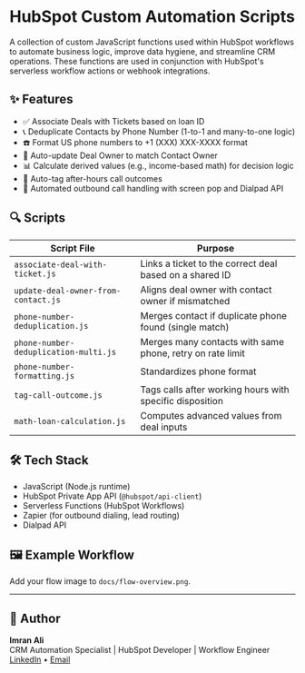 # HubSpot Custom Automation Scripts

A collection of custom JavaScript functions used within HubSpot workflows to automate business logic, improve data hygiene, and streamline CRM operations. These functions are used in conjunction with HubSpot's serverless workflow actions or webhook integrations.

## ✨ Features

- ✅ Associate Deals with Tickets based on loan ID
- 📞 Deduplicate Contacts by Phone Number (1-to-1 and many-to-one logic)
- ☎️ Format US phone numbers to +1 (XXX) XXX-XXXX format
- 🔁 Auto-update Deal Owner to match Contact Owner
- 📊 Calculate derived values (e.g., income-based math) for decision logic
- 📌 Auto-tag after-hours call outcomes
- 📲 Automated outbound call handling with screen pop and Dialpad API

## 🔍 Scripts

| Script File                          | Purpose                                                   |
|-------------------------------------|-----------------------------------------------------------|
| `associate-deal-with-ticket.js`     | Links a ticket to the correct deal based on a shared ID   |
| `update-deal-owner-from-contact.js` | Aligns deal owner with contact owner if mismatched        |
| `phone-number-deduplication.js`     | Merges contact if duplicate phone found (single match)    |
| `phone-number-deduplication-multi.js`| Merges many contacts with same phone, retry on rate limit |
| `phone-number-formatting.js`        | Standardizes phone format                                 |
| `tag-call-outcome.js`               | Tags calls after working hours with specific disposition  |
| `math-loan-calculation.js`          | Computes advanced values from deal inputs                 |

## 🛠️ Tech Stack

- JavaScript (Node.js runtime)
- HubSpot Private App API (`@hubspot/api-client`)
- Serverless Functions (HubSpot Workflows)
- Zapier (for outbound dialing, lead routing)
- Dialpad API

## 🖼️ Example Workflow

Add your flow image to `docs/flow-overview.png`.

---

## 👤 Author

**Imran Ali**  
CRM Automation Specialist | HubSpot Developer | Workflow Engineer  
[LinkedIn](https://linkedin.com/in/yourprofile) • [Email](mailto:you@example.com)

